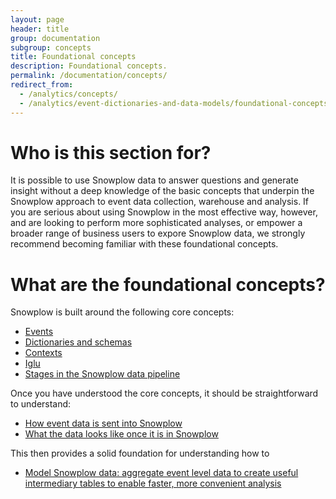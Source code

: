 ```yaml
---
layout: page
header: title
group: documentation
subgroup: concepts
title: Foundational concepts
description: Foundational concepts.
permalink: /documentation/concepts/
redirect_from:
  - /analytics/concepts/
  - /analytics/event-dictionaries-and-data-models/foundational-concepts.html
---
```


# Who is this section for?

It is possible to use Snowplow data to answer questions and generate insight without a deep knowledge of the basic concepts that underpin the Snowplow approach to event data collection, warehouse and analysis. If you are serious about using Snowplow in the most effective way, however, and are looking to perform more sophisticated analyses, or empower a broader range of business users to expore Snowplow data, we strongly recommend becoming familiar with these foundational concepts.

# What are the foundational concepts?

Snowplow is built around the following core concepts:

* [Events](events)
* [Dictionaries and schemas](event-dictionaries-and-schemas)
* [Contexts](contexts)
* [Iglu](iglu)
* [Stages in the Snowplow data pipeline](snowplow-data-pipeline)

Once you have understood the core concepts, it should be straightforward to understand:

* [How event data is sent into Snowplow](sending-data-into-snowplow)
* [What the data looks like once it is in Snowplow](viewing-snowplow-data)

This then provides a solid foundation for understanding how to

* [Model Snowplow data: aggregate event level data to create useful intermediary tables to enable faster, more convenient analysis](../data-modeling)
